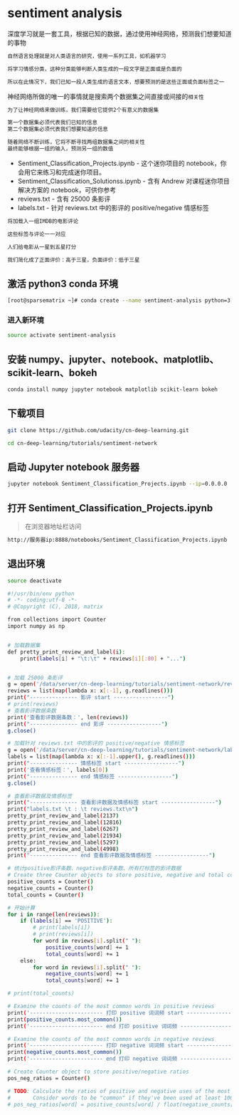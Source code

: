 # sentiment analysis

深度学习就是一套工具，根据已知的数据，通过使用神经网络，预测我们想要知道的事物

```bash
自然语言处理就是对人类语言的研究，使用一系列工具，如机器学习

将学习情感分类，这种分类能够判断人类生成的一段文字是正面或是负面的

所以在此情况下，我们已知一段人类生成的语言文本，想要预测的是这些正面或负面标签之一
```

神经网络所做的唯一的事情就是搜索两个数据集之间直接或间接的`相关性`

```bash
为了让神经网络来做训练，我们需要给它提供2个有意义的数据集

第一个数据集必须代表我们已知的信息
第二个数据集必须代表我们想要知道的信息

随着网络不断训练，它将不断寻找两组数据集之间的相关性
最终能够根据一组的输入，预测另一组的数值
```

* Sentiment_Classification_Projects.ipynb - 这个迷你项目的 notebook，你会用它来练习和完成迷你项目。
* Sentiment_Classification_Solutionss.ipynb - 含有 Andrew 对课程迷你项目解决方案的 notebook，可供你参考
* reviews.txt - 含有 25000 条影评
* labels.txt - 针对 reviews.txt 中的影评的 positive/negative 情感标签

```bash
将加载入一组IMDB的电影评论

这些标签与评论一一对应

人们给电影从一星到五星打分

我们简化成了正面评价：高于三星，负面评价：低于三星
```

## 激活 python3 conda 环境

```bash
[root@sparsematrix ~]# conda create --name sentiment-analysis python=3.6
```

### 进入新环境

```bash
source activate sentiment-analysis
```

## 安装 numpy、jupyter、notebook、matplotlib、scikit-learn、bokeh

```bash
conda install numpy jupyter notebook matplotlib scikit-learn bokeh
```

## 下载项目

```bash
git clone https://github.com/udacity/cn-deep-learning.git
```

```bash
cd cn-deep-learning/tutorials/sentiment-network
```

## 启动 Jupyter notebook 服务器

```bash
jupyter notebook Sentiment_Classification_Projects.ipynb --ip=0.0.0.0
```

## 打开 Sentiment_Classification_Projects.ipynb

>在浏览器地址栏访问

```bash
http://服务器ip:8888/notebooks/Sentiment_Classification_Projects.ipynb
```

## 退出环境

```bash
source deactivate
```

```bash
#!/usr/bin/env python
# -*- coding:utf-8 -*-
# @Copyright (C), 2018, matrix

from collections import Counter
import numpy as np


# 加载数据集
def pretty_print_review_and_label(i):
    print(labels[i] + "\t:\t" + reviews[i][:80] + "...")


# 加载 25000 条影评
g = open('/data/server/cn-deep-learning/tutorials/sentiment-network/reviews.txt', 'r')  # What we know!
reviews = list(map(lambda x: x[:-1], g.readlines()))
print("--------------- 影评 start -----------------")
# print(reviews)
# 查看影评数据条数
print('查看影评数据条数：', len(reviews))
print("--------------- end 影评 -----------------")
g.close()

# 加载针对 reviews.txt 中的影评的 positive/negative 情感标签
g = open('/data/server/cn-deep-learning/tutorials/sentiment-network/labels.txt', 'r')  # What we WANT to know!
labels = list(map(lambda x: x[:-1].upper(), g.readlines()))
print("--------------- 情感标签 start -----------------")
print('查看情感标签：', labels[0])
print("--------------- end 情感标签 -----------------")
g.close()

# 查看影评数据及情感标签
print("--------------- 查看影评数据及情感标签 start -----------------")
print("labels.txt \t : \t reviews.txt\n")
pretty_print_review_and_label(2137)
pretty_print_review_and_label(12816)
pretty_print_review_and_label(6267)
pretty_print_review_and_label(21934)
pretty_print_review_and_label(5297)
pretty_print_review_and_label(4998)
print("--------------- end 查看影评数据及情感标签 -----------------")

# 统计positive影评条数、negative影评条数、所有打标签的影评数据
# Create three Counter objects to store positive, negative and total counts
positive_counts = Counter()
negative_counts = Counter()
total_counts = Counter()

# 开始计算
for i in range(len(reviews)):
    if (labels[i] == 'POSITIVE'):
        # print(labels[i])
        # print(reviews[i])
        for word in reviews[i].split(" "):
            positive_counts[word] += 1
            total_counts[word] += 1
    else:
        for word in reviews[i].split(" "):
            negative_counts[word] += 1
            total_counts[word] += 1

# print(total_counts)

# Examine the counts of the most common words in positive reviews
print('----------------------- 打印 positive 词词频 start -----------------------------')
print(positive_counts.most_common())
print('----------------------- end 打印 positive 词词频 -----------------------------')

# Examine the counts of the most common words in negative reviews
print('----------------------- 打印 negative 词词频 start -----------------------------')
print(negative_counts.most_common())
print('----------------------- end 打印 negative 词词频 -----------------------------')

# Create Counter object to store positive/negative ratios
pos_neg_ratios = Counter()

# TODO: Calculate the ratios of positive and negative uses of the most common words
#       Consider words to be "common" if they've been used at least 100 times
# pos_neg_ratios[word] = positive_counts[word] / float(negative_counts[word]+1)
```
